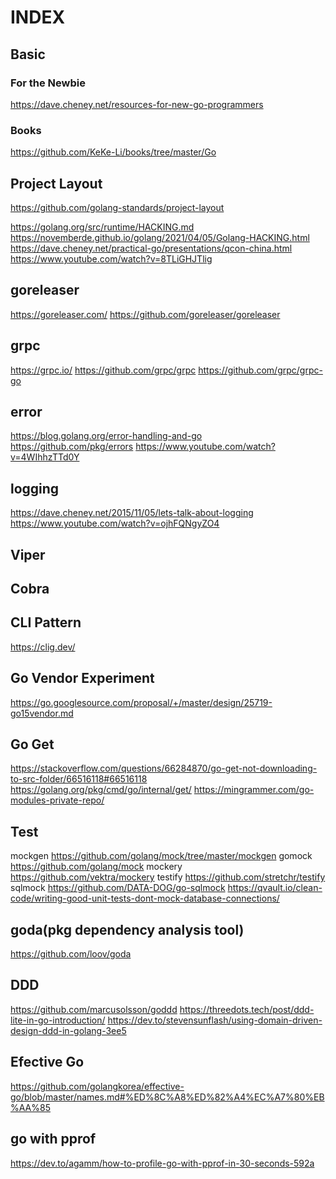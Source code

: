# INDEX

## Basic

### For the Newbie

https://dave.cheney.net/resources-for-new-go-programmers

### Books

https://github.com/KeKe-Li/books/tree/master/Go

## Project Layout

https://github.com/golang-standards/project-layout

https://golang.org/src/runtime/HACKING.md
https://novemberde.github.io/golang/2021/04/05/Golang-HACKING.html
https://dave.cheney.net/practical-go/presentations/qcon-china.html
https://www.youtube.com/watch?v=8TLiGHJTlig

## goreleaser

https://goreleaser.com/
https://github.com/goreleaser/goreleaser

## grpc

https://grpc.io/
https://github.com/grpc/grpc
https://github.com/grpc/grpc-go

## error

https://blog.golang.org/error-handling-and-go
https://github.com/pkg/errors
https://www.youtube.com/watch?v=4WIhhzTTd0Y

## logging

https://dave.cheney.net/2015/11/05/lets-talk-about-logging
https://www.youtube.com/watch?v=ojhFQNgyZO4

## Viper

## Cobra

## CLI Pattern

https://clig.dev/

## Go Vendor Experiment

https://go.googlesource.com/proposal/+/master/design/25719-go15vendor.md

## Go Get

https://stackoverflow.com/questions/66284870/go-get-not-downloading-to-src-folder/66516118#66516118
https://golang.org/pkg/cmd/go/internal/get/
https://mingrammer.com/go-modules-private-repo/

## Test

mockgen https://github.com/golang/mock/tree/master/mockgen
gomock https://github.com/golang/mock
mockery https://github.com/vektra/mockery
testify https://github.com/stretchr/testify
sqlmock https://github.com/DATA-DOG/go-sqlmock
https://qvault.io/clean-code/writing-good-unit-tests-dont-mock-database-connections/

## goda(pkg dependency analysis tool)

https://github.com/loov/goda

## DDD

https://github.com/marcusolsson/goddd
https://threedots.tech/post/ddd-lite-in-go-introduction/
https://dev.to/stevensunflash/using-domain-driven-design-ddd-in-golang-3ee5

## Efective Go

https://github.com/golangkorea/effective-go/blob/master/names.md#%ED%8C%A8%ED%82%A4%EC%A7%80%EB%AA%85

## go with pprof

https://dev.to/agamm/how-to-profile-go-with-pprof-in-30-seconds-592a
